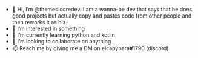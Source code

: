 - 👋 Hi, I’m @themediocredev. I am a wanna-be dev that says that he does good projects but actually copy and pastes code from other people and then reworks it as his. 
- 👀 I’m interested in something
- 🌱 I’m currently learning python and kotlin
- 💞️ I’m looking to collaborate on anything
- 📫 Reach me by giving me a DM on elcapybara#1790 (discord)

<!---
themediocredev/themediocredev is a ✨ special ✨ repository because its `README.md` (this file) appears on your GitHub profile.
You can click the Preview link to take a look at your changes.
--->
